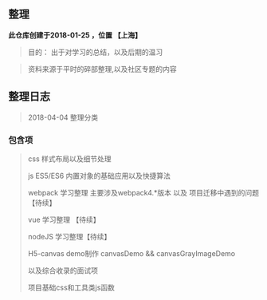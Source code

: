 ## 整理

**此仓库创建于2018-01-25 ，位置 【上海】**

> 目的： 出于对学习的总结，以及后期的温习

> 资料来源于平时的碎部整理,以及社区专题的内容

## 整理日志

> 2018-04-04 整理分类

### 包含项 

> css 样式布局以及细节处理
> 
> js ES5/ES6 内置对象的基础应用以及快捷算法
>
> webpack 学习整理 主要涉及webpack4.*版本 以及 项目迁移中遇到的问题【待续】
>
> vue 学习整理 【待续】
> 
> nodeJS 学习整理【待续】
> 
> H5-canvas demo制作 canvasDemo && canvasGrayImageDemo
>
> 以及综合收录的面试项
>
> 项目基础css和工具类js函数


